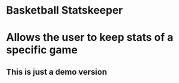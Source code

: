 # Basketball Statskeeper
# Allows the user to keep stats of a specific game
## This is just a demo version
